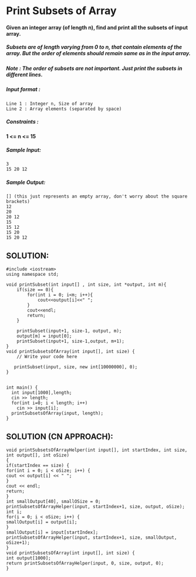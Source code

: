 # Print Subsets of Array


#### Given an integer array (of length n), find and print all the subsets of input array.

##### Subsets are of length varying from 0 to n, that contain elements of the array. But the order of elements should remain same as in the input array.

##### Note : The order of subsets are not important. Just print the subsets in different lines.

##### Input format :

```
Line 1 : Integer n, Size of array
Line 2 : Array elements (separated by space)

```

##### Constraints :

#### 1 <= n <= 15

##### Sample Input:

```
3
15 20 12

```

##### Sample Output:

```
[] (this just represents an empty array, don't worry about the square brackets)
12 
20 
20 12 
15 
15 12 
15 20 
15 20 12 
```

## SOLUTION:

    #include <iostream>
    using namespace std;
    
    void printSubset(int input[] , int size, int *output, int m){
        if(size == 0){
            for(int i = 0; i<m; i++){
                cout<<output[i]<<" ";
            }
            cout<<endl;
            return;
        }
        
        printSubset(input+1, size-1, output, m);
        output[m] = input[0];
        printSubset(input+1, size-1,output, m+1);
    }
    void printSubsetsOfArray(int input[], int size) {
    	// Write your code here
        
       printSubset(input, size, new int[10000000], 0);
    }
    
    
    int main() {
      int input[1000],length;
      cin >> length;
      for(int i=0; i < length; i++)
      	cin >> input[i];
      printSubsetsOfArray(input, length);
    }

## SOLUTION (CN APPROACH):

    void printSubsetsOfArrayHelper(int input[], int startIndex, int size, int output[], int oSize)
    {
    if(startIndex == size) {
    for(int i = 0; i < oSize; i++) {
    cout << output[i] << " ";
    }
    cout << endl;
    return;
    }
    int smallOutput[40], smallOSize = 0;
    printSubsetsOfArrayHelper(input, startIndex+1, size, output, oSize);
    int i;
    for(i = 0; i < oSize; i++) {
    smallOutput[i] = output[i];
    }
    smallOutput[i] = input[startIndex];
    printSubsetsOfArrayHelper(input, startIndex+1, size, smallOutput, oSize+1);
    }
    void printSubsetsOfArray(int input[], int size) {
    int output[1000];
    return printSubsetsOfArrayHelper(input, 0, size, output, 0);
    }
